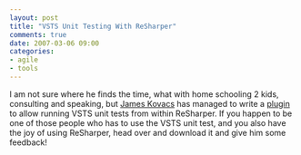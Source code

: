 ```yaml
---
layout: post
title: "VSTS Unit Testing With ReSharper"
comments: true
date: 2007-03-06 09:00
categories:
- agile
- tools
---
```


I am not sure where he finds the time, what with home schooling 2 kids, consulting and speaking, but [James Kovacs](http://www.jameskovacs.com/blog) has managed to write a [plugin](http://www.jameskovacs.com/blog/IntroducingVstsUnitPluginForReSharper.aspx) to allow running VSTS unit tests from within ReSharper. If you happen to be one of those people who has to use the VSTS unit test, and you also have the joy of using ReSharper, head over and download it and give him some feedback!




